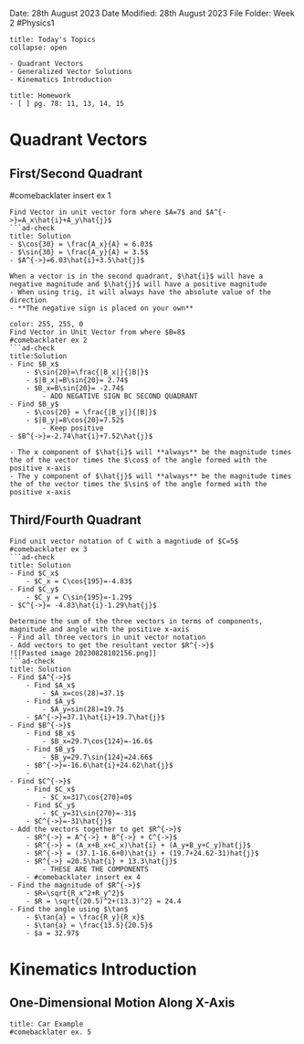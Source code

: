 Date: 28th August 2023
Date Modified: 28th August 2023
File Folder: Week 2
#Physics1

```ad-abstract
title: Today's Topics
collapse: open

- Quadrant Vectors
- Generalized Vector Solutions
- Kinematics Introduction

```

```ad-note
title: Homework
- [ ] pg. 78: 11, 13, 14, 15
```

# Quadrant Vectors

## First/Second Quadrant

#comebacklater insert ex 1

```ad-example
Find Vector in unit vector form where $A=7$ and $A^{->}=A_x\hat{i}+A_y\hat{j}$
```ad-check
title: Solution
- $\cos{30} = \frac{A_x}{A} = 6.03$
- $\sin{30} = \frac{A_y}{A} = 3.5$
- $A^{->}=6.03\hat{i}+3.5\hat{j}$
```

```ad-note
When a vector is in the second quadrant, $\hat{i}$ will have a negative magnitude and $\hat{j}$ will have a positive magnitude
- When using trig, it will always have the absolute value of the direction
- **The negative sign is placed on your own**
```

```ad-example
color: 255, 255, 0
Find Vector in Unit Vector from where $B=8$
#comebacklater ex 2
```ad-check
title:Solution
- Finc $B_x$
	- $\sin{20}=\frac{|B_x|}{|B|}$
	- $|B_x|=B\sin{20}= 2.74$
	- $B_x=B\sin{20}= -2.74$
		- ADD NEGATIVE SIGN BC SECOND QUADRANT
- Find $B_y$
	- $\cos{20} = \frac{|B_y|}{|B|}$
	- $|B_y|=8\cos{20}=7.52$
		- Keep positive
- $B^{->}=-2.74\hat{i}+7.52\hat{j}$
```

```ad-important
- The x component of $\hat{i}$ will **always** be the magnitude times the of the vector times the $\cos$ of the angle formed with the positive x-axis
- The y component of $\hat{j}$ will **always** be the magnitude times the of the vector times the $\sin$ of the angle formed with the positive x-axis
```

## Third/Fourth Quadrant

```ad-example
Find unit vector notation of C with a magntiude of $C=5$
#comebacklater ex 3
```ad-check
title: Solution
- Find $C_x$
	- $C_x = C\cos{195}=-4.83$
- Find $C_y$
	- $C_y = C\sin{195}=-1.29$
- $C^{->}= -4.83\hat{i}-1.29\hat{j}$
```

```ad-example
Determine the sum of the three vectors in terms of components, magnitude and angle with the positive x-axis
- Find all three vectors in unit vector notation
- Add vectors to get the resultant vector $R^{->}$
![[Pasted image 20230828102156.png]]
```ad-check
title: Solution
- Find $A^{->}$
	- Find $A_x$
		- $A_x=cos(28)=37.1$
	- Find $A_y$
		- $A_y=sin(28)=19.7$
	- $A^{->}=37.1\hat{i}+19.7\hat{j}$
- Find $B^{->}$
	- Find $B_x$
		- $B_x=29.7\cos{124}=-16.6$
	- Find $B_y$
		- $B_y=29.7\sin{124}=24.66$
	- $B^{->}=-16.6\hat{i}+24.62\hat{j}$
	- 
- Find $C^{->}$
	- Find $C_x$
		- $C_x=317\cos{270}=0$
	- Find $C_y$
		- $C_y=31\sin{270}=-31$
	- $C^{->}=-31\hat{j}$
- Add the vectors together to get $R^{->}$
	- $R^{->} = A^{->} + B^{->} + C^{->}$
	- $R^{->} = (A_x+B_x+C_x)\hat{i} + (A_y+B_y+C_y)hat{j}$
	- $R^{->} = (37.1-16.6+0)\hat{i} + (19.7+24.62-31)hat{j}$
	- $R^{->} =20.5\hat{i} + 13.3\hat{j}$ 
		- THESE ARE THE COMPONENTS
	- #comebacklater insert ex 4
- Find the magnitude of $R^{->}$
	- $R=\sqrt{R_x^2+R_y^2}$
	- $R = \sqrt{(20.5)^2+(13.3)^2} = 24.4
- Find the angle using $\tan$
	- $\tan{a} = \frac{R_y}{R_x}$
	- $\tan{a} = \frac{13.5}{20.5}$
	- $a = 32.97$
```

# Kinematics Introduction

## One-Dimensional Motion Along X-Axis

```ad-example
title: Car Example
#comebacklater ex. 5
```

